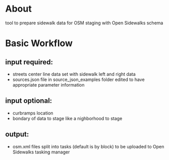# About
tool to prepare sidewalk data for OSM staging with Open Sidewalks schema

# Basic Workflow
## input required:
- streets center line data set with sidewalk left and right data
- sources.json file in source_json_examples folder edited to have appropriate parameter information

## input optional:
- curbramps location
- bondary of data to stage like a nighborhood to stage

## output:
- osm.xml files split into tasks (default is by block) to be uploaded to Open Sidewalks tasking manager

